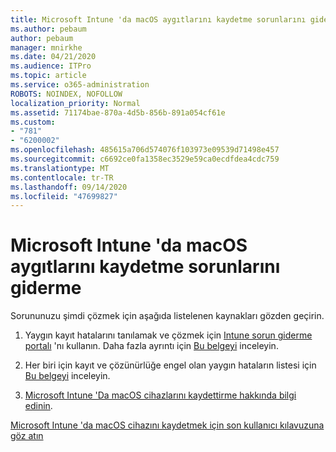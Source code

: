 ```yaml
---
title: Microsoft Intune 'da macOS aygıtlarını kaydetme sorunlarını giderme
ms.author: pebaum
author: pebaum
manager: mnirkhe
ms.date: 04/21/2020
ms.audience: ITPro
ms.topic: article
ms.service: o365-administration
ROBOTS: NOINDEX, NOFOLLOW
localization_priority: Normal
ms.assetid: 71174bae-870a-4d5b-856b-891a054cf61e
ms.custom:
- "781"
- "6200002"
ms.openlocfilehash: 485615a706d574076f103973e09539d71498e457
ms.sourcegitcommit: c6692ce0fa1358ec3529e59ca0ecdfdea4cdc759
ms.translationtype: MT
ms.contentlocale: tr-TR
ms.lasthandoff: 09/14/2020
ms.locfileid: "47699827"
---
```

# <a name="troubleshoot-issues-with-enrolling-macos-devices-in-microsoft-intune"></a>Microsoft Intune 'da macOS aygıtlarını kaydetme sorunlarını giderme

Sorununuzu şimdi çözmek için aşağıda listelenen kaynakları gözden geçirin.
  
1. Yaygın kayıt hatalarını tanılamak ve çözmek için [Intune sorun giderme portalı](https://devicemanagement.microsoft.com/#blade/Microsoft_Intune_DeviceSettings/TroubleshootBlade) 'nı kullanın. Daha fazla ayrıntı için [Bu belgeyi](https://docs.microsoft.com/intune/help-desk-operators) inceleyin.

2. Her biri için kayıt ve çözünürlüğe engel olan yaygın hataların listesi için [Bu belgeyi](https://docs.microsoft.com/intune-classic/troubleshoot/troubleshoot-device-enrollment-in-intune) inceleyin.

3. [Microsoft Intune 'Da macOS cihazlarını kaydettirme hakkında bilgi edinin](https://docs.microsoft.com/intune/macos-enroll).

[Microsoft Intune 'da macOS cihazını kaydetmek için son kullanıcı kılavuzuna göz atın](https://docs.microsoft.com/intune-user-help/enroll-your-device-in-intune-macos-cp)
  